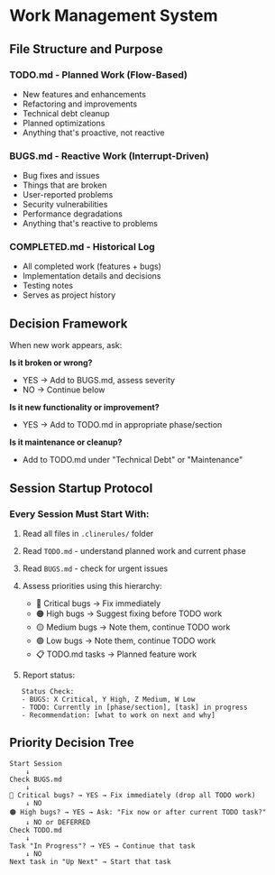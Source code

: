 # Work Management System

## File Structure and Purpose

### TODO.md - Planned Work (Flow-Based)
- New features and enhancements
- Refactoring and improvements
- Technical debt cleanup
- Planned optimizations
- Anything that's proactive, not reactive

### BUGS.md - Reactive Work (Interrupt-Driven)
- Bug fixes and issues
- Things that are broken
- User-reported problems
- Security vulnerabilities
- Performance degradations
- Anything that's reactive to problems

### COMPLETED.md - Historical Log
- All completed work (features + bugs)
- Implementation details and decisions
- Testing notes
- Serves as project history

## Decision Framework

When new work appears, ask:

**Is it broken or wrong?**
- YES → Add to BUGS.md, assess severity
- NO → Continue below

**Is it new functionality or improvement?**
- YES → Add to TODO.md in appropriate phase/section

**Is it maintenance or cleanup?**
- Add to TODO.md under "Technical Debt" or "Maintenance"

## Session Startup Protocol

### Every Session Must Start With:

1. Read all files in `.clinerules/` folder
2. Read `TODO.md` - understand planned work and current phase
3. Read `BUGS.md` - check for urgent issues
4. Assess priorities using this hierarchy:
   - 🔴 Critical bugs → Fix immediately
   - 🟠 High bugs → Suggest fixing before TODO work  
   - 🟡 Medium bugs → Note them, continue TODO work
   - 🟢 Low bugs → Note them, continue TODO work
   - 📋 TODO.md tasks → Planned feature work

5. Report status:
```
   Status Check:
   - BUGS: X Critical, Y High, Z Medium, W Low
   - TODO: Currently in [phase/section], [task] in progress
   - Recommendation: [what to work on next and why]
```

## Priority Decision Tree
```
Start Session
    ↓
Check BUGS.md
    ↓
🔴 Critical bugs? → YES → Fix immediately (drop all TODO work)
    ↓ NO
🟠 High bugs? → YES → Ask: "Fix now or after current TODO task?"
    ↓ NO or DEFERRED
Check TODO.md
    ↓
Task "In Progress"? → YES → Continue that task
    ↓ NO
Next task in "Up Next" → Start that task
```